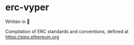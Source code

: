 # erc-vyper
Written in 🐍 

Compilation of ERC standards and conventions, defined at https://eips.ethereum.org


